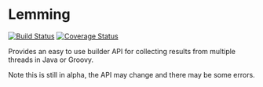 # Lemming

[![Build Status](https://travis-ci.org/aweigold/lemming.svg)](https://travis-ci.org/aweigold/lemming)
[![Coverage Status](https://coveralls.io/repos/aweigold/lemming/badge.svg?branch=master)](https://coveralls.io/r/aweigold/lemming?branch=master)

Provides an easy to use builder API for collecting results from multiple threads in Java or Groovy.

Note this is still in alpha, the API may change and there may be some errors.
